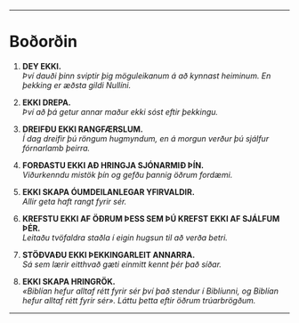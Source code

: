 -----
# Boðorðin

1. **DEY EKKI.**  
    *Því dauði þinn sviptir þig möguleikanum á að kynnast heiminum. En þekking er æðsta gildi Nullíni.*

2. **EKKI DREPA.**  
    *Því að þá getur annar maður ekki sóst eftir þekkingu.*

3. **DREIFÐU EKKI RANGFÆRSLUM.**  
    *Í dag dreifir þú röngum hugmyndum, en á morgun verður þú sjálfur fórnarlamb þeirra.*

4. **FORÐASTU EKKI AÐ HRINGJA SJÓNARMIÐ ÞÍN.**  
    *Viðurkenndu mistök þín og gefðu þannig öðrum fordæmi.*

5. **EKKI SKAPA ÓUMDEILANLEGAR YFIRVALDIR.**  
    *Allir geta haft rangt fyrir sér.*

6. **KREFSTU EKKI AF ÖÐRUM ÞESS SEM ÞÚ KREFST EKKI AF SJÁLFUM ÞÉR.**  
    *Leitaðu tvöfaldra staðla í eigin hugsun til að verða betri.*

7. **STÖÐVAÐU EKKI ÞEKKINGARLEIT ANNARRA.**  
    *Sá sem lærir eitthvað gæti einmitt kennt þér það síðar.*

8. **EKKI SKAPA HRINGRÖK.**  
    *«Biblían hefur alltaf rétt fyrir sér því það stendur í Biblíunni, og Biblían hefur alltaf rétt fyrir sér». Láttu þetta eftir öðrum trúarbrögðum.*
-----